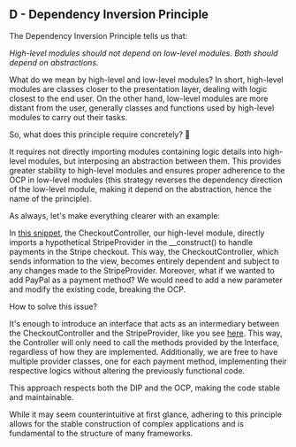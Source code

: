 ## D - Dependency Inversion Principle

The Dependency Inversion Principle tells us that:

_High-level modules should not depend on low-level modules. Both should depend on abstractions._

What do we mean by high-level and low-level modules? In short, high-level modules are classes closer to the presentation layer, dealing with logic closest to the end user. On the other hand, low-level modules are more distant from the user, generally classes and functions used by high-level modules to carry out their tasks.

So, what does this principle require concretely? 🤔

It requires not directly importing modules containing logic details into high-level modules, but interposing an abstraction between them. This provides greater stability to high-level modules and ensures proper adherence to the OCP in low-level modules (this strategy reverses the dependency direction of the low-level module, making it depend on the abstraction, hence the name of the principle).

As always, let's make everything clearer with an example:

In [this snippet](./DIP1.php), the CheckoutController, our high-level module, directly imports a hypothetical StripeProvider in the __construct() to handle payments in the Stripe checkout. This way, the CheckoutController, which sends information to the view, becomes entirely dependent and subject to any changes made to the StripeProvider. Moreover, what if we wanted to add PayPal as a payment method? We would need to add a new parameter and modify the existing code, breaking the OCP.

How to solve this issue?

It's enough to introduce an interface that acts as an intermediary between the CheckoutController and the StripeProvider, like you see [here](./DIP2.php). This way, the Controller will only need to call the methods provided by the Interface, regardless of how they are implemented. Additionally, we are free to have multiple provider classes, one for each payment method, implementing their respective logics without altering the previously functional code.

This approach respects both the DIP and the OCP, making the code stable and maintainable.

While it may seem counterintuitive at first glance, adhering to this principle allows for the stable construction of complex applications and is fundamental to the structure of many frameworks.